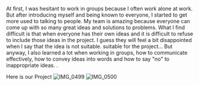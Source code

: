 At first, I was hesitant to work in groups because I often work alone at work. 
But after introducing myself and being known to everyone, I started to get more used to talking to people.
My team is amazing because everyone can come up with so many great ideas and solutions to problems. 
What I find difficult is that when everyone has their own ideas and it is difficult to refuse to include those ideas in the project.
I guess they will feel a bit disappointed when I say that the idea is not suitable. suitable for the project... 
But anyway, I also learned a lot when working in groups, how to communicate effectively,
how to convey ideas into words and how to say "no" to inappropriate ideas. .

Here is our Project
![IMG_0499](https://github.com/user-attachments/assets/80d40f63-185b-488e-a2ab-7a2d2b4b6b47)
![IMG_0500](https://github.com/user-attachments/assets/47e4ab43-1024-4626-82d5-390506b7ca6d)
